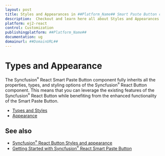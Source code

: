```yaml
---
layout: post
title: Styles and Appearances in ##Platform_Name## Smart Paste Button control | Syncfusion
description:  Checkout and learn here all about Styles and Appearances in Syncfusion ##Platform_Name## Smart Paste Button control of Syncfusion Essential JS 2 and more.
platform: ej2-react
control: Customization 
publishingplatform: ##Platform_Name##
documentation: ug
domainurl: ##DomainURL##
---
```


# Types and Appearance

The Syncfusion<sup style="font-size:70%">&reg;</sup> React Smart Paste Button component fully inherits all the properties, types, and styling options of the Syncfusion<sup style="font-size:70%">&reg;</sup> React Button component. This means that you can leverage the existing features of the Syncfusion<sup style="font-size:70%">&reg;</sup> React Button while benefiting from the enhanced functionality of the Smart Paste Button.

* [Types and Styles](https://ej2.syncfusion.com/react/documentation/button/types-and-styles)
* [Appearance](https://ej2.syncfusion.com/react/documentation/button/how-to/customize-button-appearance)

## See also

* [Syncfusion<sup style="font-size:70%">&reg;</sup> React Button Styles and appearance](https://ej2.syncfusion.com/react/documentation/button/style-and-appearance)
* [Getting Started with Syncfusion<sup style="font-size:70%">&reg;</sup> React Smart Paste Button](./getting-started.md)